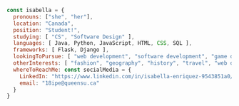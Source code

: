 <!--
**isabellaenriquez/isabellaenriquez** is a ✨ _special_ ✨ repository because its `README.md` (this file) appears on your GitHub profile.

Here are some ideas to get you started:

- 🔭 I’m currently working on ...
- 🌱 I’m currently learning ...
- 👯 I’m looking to collaborate on ...
- 🤔 I’m looking for help with ...
- 💬 Ask me about ...
- 📫 How to reach me: ...
- 😄 Pronouns: ...
- ⚡ Fun fact: ...
-->

``` js
const isabella = {
  pronouns: ["she", "her"],
  location: "Canada",
  position: "Student!",
  studying: [ "CS", "Software Design" ],
  languages: [ Java, Python, JavaScript, HTML, CSS, SQL ],
  frameworks: [ Flask, Django ],
  lookingToPursue: [ "web development", "software development", "game development" ], 
  otherInterests: [ "fashion", "geography", "history", "travel", "web design" ],
  whereToReachMe: const socialMedia = {
    LinkedIn: "https://www.linkedin.com/in/isabella-enriquez-9543851a0/"
    email: "18ipe@queensu.ca"
  }
}
```
